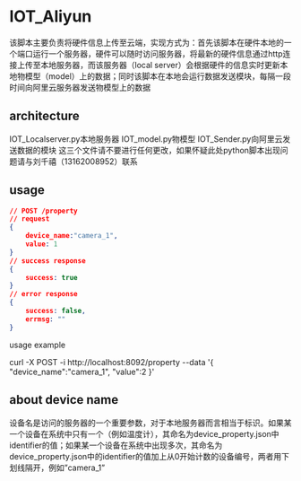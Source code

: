 # IOT_Aliyun

该脚本主要负责将硬件信息上传至云端，实现方式为：首先该脚本在硬件本地的一个端口运行一个服务器，硬件可以随时访问服务器，将最新的硬件信息通过http连接上传至本地服务器，而该服务器（local server）会根据硬件的信息实时更新本地物模型（model）上的数据；同时该脚本在本地会运行数据发送模块，每隔一段时间向阿里云服务器发送物模型上的数据

## architecture
IOT_Localserver.py本地服务器
IOT_model.py物模型
IOT_Sender.py向阿里云发送数据的模块
这三个文件请不要进行任何更改，如果怀疑此处python脚本出现问题请与刘千禧（13162008952）联系

## usage

```json
// POST /property
// request
{
    device_name:"camera_1",
    value: 1
}
// success response
{
    success: true
}
// error response 
{
    success: false,
    errmsg: ""
}
```
usage example

curl -X POST -i http://localhost:8092/property --data '{
    "device_name":"camera_1",
    "value":2
}'


## about device name

设备名是访问的服务器的一个重要参数，对于本地服务器而言相当于标识。如果某一个设备在系统中只有一个（例如温度计），其命名为device_property.json中identifier的值；如果某一个设备在系统中出现多次，其命名为device_property.json中的identifier的值加上从0开始计数的设备编号，两者用下划线隔开，例如”camera_1”
